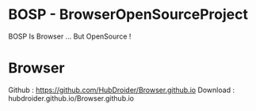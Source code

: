 # BOSP - BrowserOpenSourceProject
BOSP Is Browser ... But OpenSource !

# Browser
Github : https://github.com/HubDroider/Browser.github.io
Download : hubdroider.github.io/Browser.github.io
